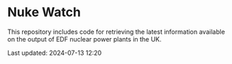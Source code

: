 # Nuke Watch

This repository includes code for retrieving the latest information available on the output of EDF nuclear power plants in the UK.

Last updated: 2024-07-13 12:20